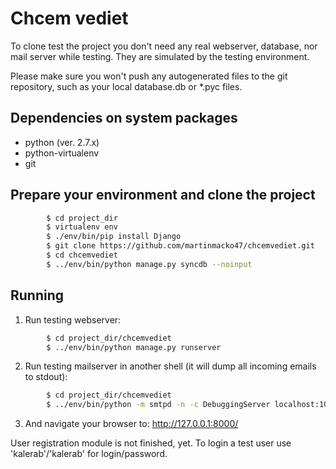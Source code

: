 Chcem vediet
============

To clone test the project you don't need any real webserver, database, nor mail server while
testing. They are simulated by the testing environment.

Please make sure you won't push any autogenerated files to the git repository, such as your local
database.db or *.pyc files.

Dependencies on system packages
-------------------------------
 * python (ver. 2.7.x)
 * python-virtualenv
 * git

Prepare your environment and clone the project
----------------------------------------------
```bash
        $ cd project_dir
        $ virtualenv env
        $ ./env/bin/pip install Django
        $ git clone https://github.com/martinmacko47/chcemvediet.git
        $ cd chcemvediet
        $ ../env/bin/python manage.py syncdb --noinput
```

Running
-------

 1. Run testing webserver:
```bash
        $ cd project_dir/chcemvediet
        $ ../env/bin/python manage.py runserver
```
 2. Run testing mailserver in another shell (it will dump all incoming emails to stdout):
```bash
        $ cd project_dir/chcemvediet
        $ ../env/bin/python -m smtpd -n -c DebuggingServer localhost:1025
```
 3. And navigate your browser to: http://127.0.0.1:8000/

User registration module is not finished, yet. To login a test user use 'kalerab'/'kalerab' for
login/password.


